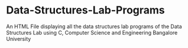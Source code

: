 Data-Structures-Lab-Programs
============================

An HTML File displaying all the data structures lab programs of the Data Structures Lab using C, Computer Science and Engineering Bangalore University
